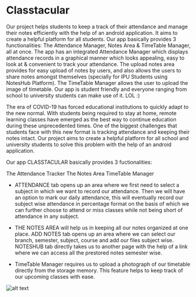 # Classtacular
Our project helps students to keep a track of their attendance and manage their notes efficiently 
with the help of an android application. It aims to create a helpful platform for all students.
Our app basically provides 3 functionalities: The Attendance Manager, Notes Area &amp; TimeTable Manager, all at once. 
The app has an integrated Attendance Manager which displays attendance records in a graphical manner which looks appealing, easy to look at &amp; 
convenient to track your attendance. 
The upload notes area provides for easy upload of notes by users, and also allows the users to share notes amongst themselves (specially for IPU Students using NotesHub Platform). The TimeTable Manager allows the user to upload the image of timetable. Our app is student friendly and everyone ranging from school to university students can make use of it. LOL :)

The era of COVID-19 has forced educational institutions to quickly adapt to the new normal. 
With students being required to stay at home, remote learning classes have emerged as the best way to continue education during these unprecedented times. 
One of the biggest challenges that students face with this new format is tracking attendance and keeping their notes intact.
Our project aims to create a helpful platform for all school and university students to solve this problem with the help of an android application.


Our app CLASSTACULAR basically provides 3 fuctionalities:

The Attendance Tracker
The Notes Area
TimeTable Manager

- ATTENDANCE tab opens up an area where we first need to select a subject in which we want to record our attendance. 
  Then we will have an option to mark our daily attendance, this will eventually record our 
  subject wise attendance in percentage format on the basis of which we can further choose to attend or miss classes while not being short of attendance in any subject.
  
- THE NOTES AREA will help us in keeping all our notes organized at one place. 
  ADD NOTES tab opens up an area where we can select our branch, semester, subject, course and add our files subject wise.
  NOTESHUB tab directly takes us to another page with the help of a link where we can access all the prestored notes semester wise.

- TimeTable Manager requires us to upload a photograph of our timetable directly from the storage memory.
  This feature helps to keep track of our upcoming classes with ease.
  
![alt text](https://hacksrm.tech/assets/images/themes/open-innovation.svg)
